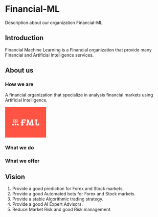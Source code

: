 # Financial-ML
Description about our organization Financial-ML

## Introduction
Financial Machine Learning is a Financial organization that provide many Financial and Artificial Intelligence services.
## About us 
### How we are
A financial organization that specialize in analysis financial markets using Artificial Intelligence.

<a><img src="fml.png" height="100" weight="70" align="middle"></a>
### What we do

### What we offer
## Vision
1. Provide a good prediction for Forex and Stock markets.
1. Provide a good Automated bots for Forex and Stock markets.
1. Provide a stable Algorithmic trading strategy.
1. Provide a good AI Expert Advisors.
1. Reduce Market Risk and good Risk management.
